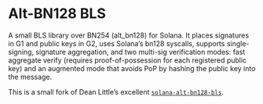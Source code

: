 # Alt-BN128 BLS

A small BLS library over BN254 (alt_bn128) for Solana. It places signatures in G1 and public keys in G2, uses Solana’s bn128 syscalls, supports single-signing, signature aggregation, and two multi-sig verification modes: fast aggregate verify (requires proof-of-possession for each registered public key) and an augmented mode that avoids PoP by hashing the public key into the message. 

This is a small fork of Dean Little’s excellent [`solana-alt-bn128-bls`](https://github.com/deanmlittle/solana-alt-bn128-bls).
